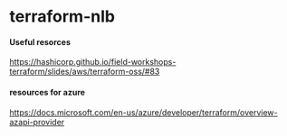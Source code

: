 # terraform-nlb


#### Useful resorces
https://hashicorp.github.io/field-workshops-terraform/slides/aws/terraform-oss/#83


#### resources for azure
https://docs.microsoft.com/en-us/azure/developer/terraform/overview-azapi-provider
